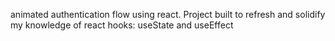 animated authentication flow using react. Project built to refresh and solidify my knowledge of react hooks: useState and useEffect
